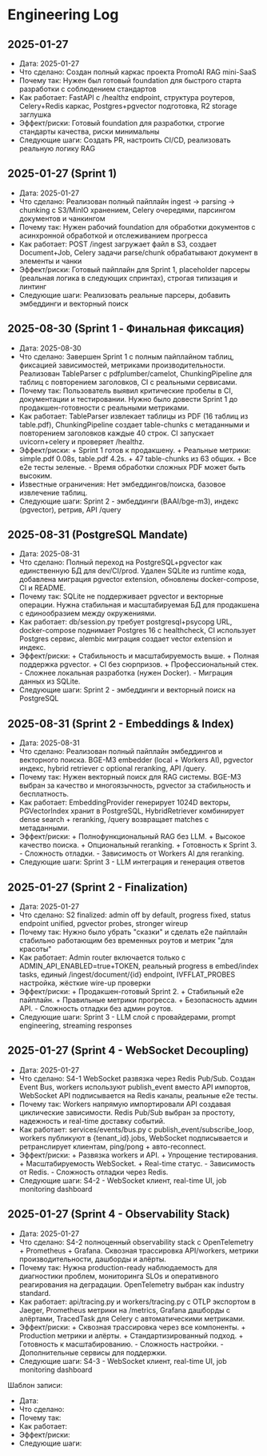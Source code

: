 # Engineering Log

## 2025-01-27
- Дата: 2025-01-27
- Что сделано: Создан полный каркас проекта PromoAI RAG mini-SaaS
- Почему так: Нужен был готовый foundation для быстрого старта разработки с соблюдением стандартов
- Как работает: FastAPI с /healthz endpoint, структура роутеров, Celery+Redis каркас, Postgres+pgvector подготовка, R2 storage заглушка
- Эффект/риски: Готовый foundation для разработки, строгие стандарты качества, риски минимальны
- Следующие шаги: Создать PR, настроить CI/CD, реализовать реальную логику RAG

## 2025-01-27 (Sprint 1)
- Дата: 2025-01-27
- Что сделано: Реализован полный пайплайн ingest → parsing → chunking с S3/MinIO хранением, Celery очередями, парсингом документов и чанкингом
- Почему так: Нужен рабочий foundation для обработки документов с асинхронной обработкой и отслеживанием прогресса
- Как работает: POST /ingest загружает файл в S3, создает Document+Job, Celery задачи parse/chunk обрабатывают документ в элементы и чанки
- Эффект/риски: Готовый пайплайн для Sprint 1, placeholder парсеры (реальная логика в следующих спринтах), строгая типизация и линтинг
- Следующие шаги: Реализовать реальные парсеры, добавить эмбеддинги и векторный поиск

## 2025-08-30 (Sprint 1 - Финальная фиксация)
- Дата: 2025-08-30
- Что сделано: Завершен Sprint 1 с полным пайплайном таблиц, фиксацией зависимостей, метриками производительности. Реализован TableParser с pdfplumber/camelot, ChunkingPipeline для таблиц с повторением заголовков, CI с реальными сервисами.
- Почему так: Пользователь выявил критические пробелы в CI, документации и тестировании. Нужно было довести Sprint 1 до продакшен-готовности с реальными метриками.
- Как работает: TableParser извлекает таблицы из PDF (16 таблиц из table.pdf), ChunkingPipeline создает table-chunks с метаданными и повторением заголовков каждые 40 строк. CI запускает uvicorn+celery и проверяет /healthz.
- Эффект/риски: + Sprint 1 готов к продакшену. + Реальные метрики: simple.pdf 0.08s, table.pdf 4.2s. + 47 table-chunks из 63 общих. + Все e2e тесты зеленые. - Время обработки сложных PDF может быть высоким.
- Известные ограничения: Нет эмбеддингов/поиска, базовое извлечение таблиц.
- Следующие шаги: Sprint 2 - эмбеддинги (BAAI/bge-m3), индекс (pgvector), ретрив, API /query

## 2025-08-31 (PostgreSQL Mandate)
- Дата: 2025-08-31
- Что сделано: Полный переход на PostgreSQL+pgvector как единственную БД для dev/CI/prod. Удален SQLite из runtime кода, добавлена миграция pgvector extension, обновлены docker-compose, CI и README.
- Почему так: SQLite не поддерживает pgvector и векторные операции. Нужна стабильная и масштабируемая БД для продакшена с единообразием между окружениями.
- Как работает: db/session.py требует postgresql+psycopg URL, docker-compose поднимает Postgres 16 с healthcheck, CI использует Postgres сервис, alembic миграция создает vector extension и индекс.
- Эффект/риски: + Стабильность и масштабируемость выше. + Полная поддержка pgvector. + CI без сюрпризов. + Профессиональный стек. - Сложнее локальная разработка (нужен Docker). - Миграция данных из SQLite.
- Следующие шаги: Sprint 2 - эмбеддинги и векторный поиск на PostgreSQL

## 2025-08-31 (Sprint 2 - Embeddings & Index)
- Дата: 2025-08-31
- Что сделано: Реализован полный пайплайн эмбеддингов и векторного поиска. BGE-M3 embedder (local + Workers AI), pgvector индекс, hybrid retriever с optional reranking, API /query.
- Почему так: Нужен векторный поиск для RAG системы. BGE-M3 выбран за качество и многоязычность, pgvector за стабильность и бесплатность.
- Как работает: EmbeddingProvider генерирует 1024D векторы, PGVectorIndex хранит в PostgreSQL, HybridRetriever комбинирует dense search + reranking, /query возвращает matches с метаданными.
- Эффект/риски: + Полнофункциональный RAG без LLM. + Высокое качество поиска. + Опциональный reranking. + Готовность к Sprint 3. - Сложность отладки. - Зависимость от Workers AI для reranking.
- Следующие шаги: Sprint 3 - LLM интеграция и генерация ответов

## 2025-01-27 (Sprint 2 - Finalization)
- Дата: 2025-01-27
- Что сделано: S2 finalized: admin off by default, progress fixed, status endpoint unified, pgvector probes, stronger wireup
- Почему так: Нужно было убрать "сказки" и сделать e2e пайплайн стабильно работающим без временных роутов и метрик "для красоты"
- Как работает: Admin router включается только с ADMIN_API_ENABLED=true+TOKEN, реальный progress в embed/index tasks, единый /ingest/document/{id} endpoint, IVFFLAT_PROBES настройка, жёсткие wire-up проверки
- Эффект/риски: + Продакшен-готовый Sprint 2. + Стабильный e2e пайплайн. + Правильные метрики прогресса. + Безопасность админ API. - Сложность отладки без админ роутов.
- Следующие шаги: Sprint 3 - LLM слой с провайдерами, prompt engineering, streaming responses

## 2025-01-27 (Sprint 4 - WebSocket Decoupling)
- Дата: 2025-01-27
- Что сделано: S4-1 WebSocket развязка через Redis Pub/Sub. Создан Event Bus, workers используют publish_event вместо API импортов, WebSocket API подписывается на Redis каналы, реальные e2e тесты.
- Почему так: Workers напрямую импортировали API создавая циклические зависимости. Redis Pub/Sub выбран за простоту, надежность и real-time доставку событий.
- Как работает: services/events/bus.py с publish_event/subscribe_loop, workers публикуют в {tenant_id}.jobs, WebSocket подписывается и ретранслирует клиентам, ping/pong + авто-reconnect.
- Эффект/риски: + Развязка workers и API. + Упрощение тестирования. + Масштабируемость WebSocket. + Real-time статус. - Зависимость от Redis. - Сложность отладки через Redis.
- Следующие шаги: S4-2 - WebSocket клиент, real-time UI, job monitoring dashboard

## 2025-01-27 (Sprint 4 - Observability Stack)
- Дата: 2025-01-27
- Что сделано: S4-2 полноценный observability stack с OpenTelemetry + Prometheus + Grafana. Сквозная трассировка API/workers, метрики производительности, дашборды и алёрты.
- Почему так: Нужна production-ready наблюдаемость для диагностики проблем, мониторинга SLOs и оперативного реагирования на деградации. OpenTelemetry выбран как industry standard.
- Как работает: api/tracing.py и workers/tracing.py с OTLP экспортом в Jaeger, Prometheus метрики на /metrics, Grafana дашборды с алёртами, TracedTask для Celery с автоматическими метриками.
- Эффект/риски: + Сквозная трассировка через все компоненты. + Production метрики и алёрты. + Стандартизированный подход. + Готовность к масштабированию. - Сложность настройки. - Дополнительные сервисы для поддержки.
- Следующие шаги: S4-3 - WebSocket клиент, real-time UI, job monitoring dashboard

Шаблон записи:
- Дата:
- Что сделано:
- Почему так:
- Как работает:
- Эффект/риски:
- Следующие шаги:
